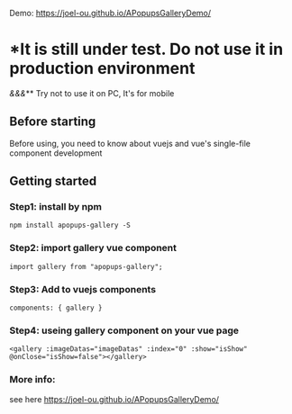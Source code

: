 Demo: https://joel-ou.github.io/APopupsGalleryDemo/
# *It is still under test. Do not use it in production environment
*&&&*** Try not to use it on PC, It's for mobile

## Before starting
Before using, you need to know about vuejs and vue's single-file component development
<p></p>

## Getting started

### Step1: install by npm
`npm install apopups-gallery -S`

### Step2: import gallery vue component
`import gallery from "apopups-gallery";`

### Step3: Add to vuejs components
`components: { gallery }`

### Step4: useing gallery component on your vue page
`<gallery :imageDatas="imageDatas" :index="0" :show="isShow" @onClose="isShow=false"></gallery>`


### More info:
see here https://joel-ou.github.io/APopupsGalleryDemo/
